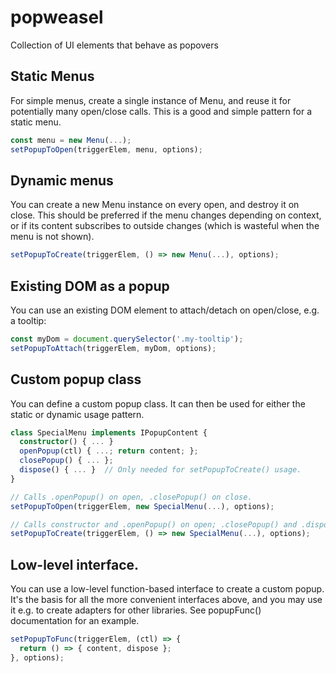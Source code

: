 # popweasel
Collection of UI elements that behave as popovers

## Static Menus

For simple menus, create a single instance of Menu, and reuse it for potentially many open/close
calls. This is a good and simple pattern for a static menu.

```typescript
const menu = new Menu(...);
setPopupToOpen(triggerElem, menu, options);
```

## Dynamic menus

You can create a new Menu instance on every open, and destroy it on close. This should be
preferred if the menu changes depending on context, or if its content subscribes
to outside changes (which is wasteful when the menu is not shown).

```typescript
setPopupToCreate(triggerElem, () => new Menu(...), options);
```

## Existing DOM as a popup

You can use an existing DOM element to attach/detach on open/close, e.g. a tooltip:

```typescript
const myDom = document.querySelector('.my-tooltip');
setPopupToAttach(triggerElem, myDom, options);
```

## Custom popup class

You can define a custom popup class. It can then be used for either the static or dynamic usage pattern.

```typescript
class SpecialMenu implements IPopupContent {
  constructor() { ... }
  openPopup(ctl) { ...; return content; };
  closePopup() { ... };
  dispose() { ... }  // Only needed for setPopupToCreate() usage.
}

// Calls .openPopup() on open, .closePopup() on close.
setPopupToOpen(triggerElem, new SpecialMenu(...), options);

// Calls constructor and .openPopup() on open; .closePopup() and .dispose() on close.
setPopupToCreate(triggerElem, () => new SpecialMenu(...), options);
```

## Low-level interface.

You can use a low-level function-based interface to create a custom popup. It's the basis
for all the more convenient interfaces above, and you may use it e.g. to create
adapters for other libraries. See popupFunc() documentation for an example.

```typescript
setPopupToFunc(triggerElem, (ctl) => {
  return () => { content, dispose };
}, options);
```
